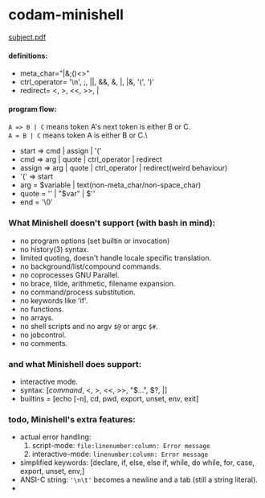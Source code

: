 # codam-minishell
[subject.pdf](https://cdn.intra.42.fr/pdf/pdf/47172/en.subject.pdf)
#### definitions:
- meta\_char="|&;()<>"
- ctrl\_operator= '\n', ;, ||, &&, &, |, |&, '(', ')'
- redirect= <, >, <<, >>, |

#### program flow:
`A => B | C` means token A's next token is either B or C.\
`A = B | C` means token A is either B or C.\
- start => cmd | assign | '('
- cmd => arg | quote | ctrl\_operator | redirect
- assign => arg | quote | ctrl\_operator | redirect(weird behaviour)
- '(' => start
- arg = $variable | text(non-meta\_char/non-space\_char)
- quote = '' | "$var" | $''
- end = '\0'

### What Minishell doesn't support (with bash in mind):
- no program options (set builtin or invocation)
- no history(3) syntax. 
- limited quoting, doesn't handle locale specific translation.
- no background/list/compound commands.
- no coprocesses GNU Parallel.
- no brace, tilde, arithmetic, filename expansion.
- no command/process substitution. 
- no keywords like 'if'.
- no functions.
- no arrays.
- no shell scripts and no argv `$@` or argc `$#`.
- no jobcontrol.
- no comments.

### and what Minishell does support:
- interactive mode.
- syntax: [_command_, <, >, <<, >>, "$...", $?, |]
- builtins = [echo [-n], cd, pwd, export, unset, env, exit]

### todo, Minishell's extra features:
- actual error handling:
  1. script-mode: `file:linenumber:column: Error message`
  2. interactive-mode: `linenumber:column: Error message` 
- simplified keywords: [declare, if, else, else if, while, do while, for, case,
  export, unset, env,]
- ANSI-C string: `'\n\t'` becomes a newline and a tab (still a string literal).
- 
